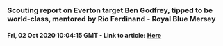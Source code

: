 ### **Scouting report on Everton target Ben Godfrey, tipped to be world-class, mentored by Rio Ferdinand - Royal Blue Mersey** 
#### Fri, 02 Oct 2020 10:04:15 GMT - Link to article: [Here](www.google.com)
